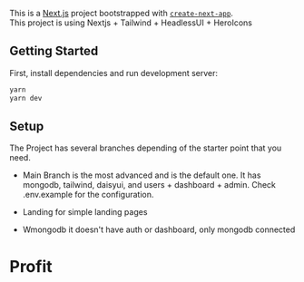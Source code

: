 This is a [Next.js](https://nextjs.org/) project bootstrapped with [`create-next-app`](https://github.com/vercel/next.js/tree/canary/packages/create-next-app).
<br/>
This project is using Nextjs + Tailwind + HeadlessUI + HeroIcons

## Getting Started

First, install dependencies and run development server:

```bash
yarn
yarn dev
```

## Setup

The Project has several branches depending of the starter point that you need. <br/>

- Main Branch is the most advanced and is the default one.
  It has mongodb, tailwind, daisyui, and users + dashboard + admin.
  Check .env.example for the configuration.

- Landing for simple landing pages
- Wmongodb it doesn't have auth or dashboard, only mongodb connected
# Profit
